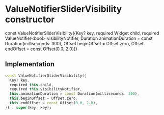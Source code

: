 


# ValueNotifierSliderVisibility constructor






const
ValueNotifierSliderVisibility({Key? key, required Widget child, required ValueNotifier&lt;bool> visibilityNotifier, Duration animationDuration = const Duration(milliseconds: 300), Offset beginOffset = Offset.zero, Offset endOffset = const Offset(0.0, 2.0)})





## Implementation

```dart
const ValueNotifierSliderVisibility({
  Key? key,
  required this.child,
  required this.visibilityNotifier,
  this.animationDuration = const Duration(milliseconds: 300),
  this.beginOffset = Offset.zero,
  this.endOffset = const Offset(0.0, 2.0),
}) : super(key: key);
```







